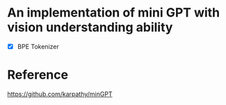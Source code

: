 # An implementation of mini GPT with vision understanding ability
- [x] BPE Tokenizer 

# Reference 
https://github.com/karpathy/minGPT

